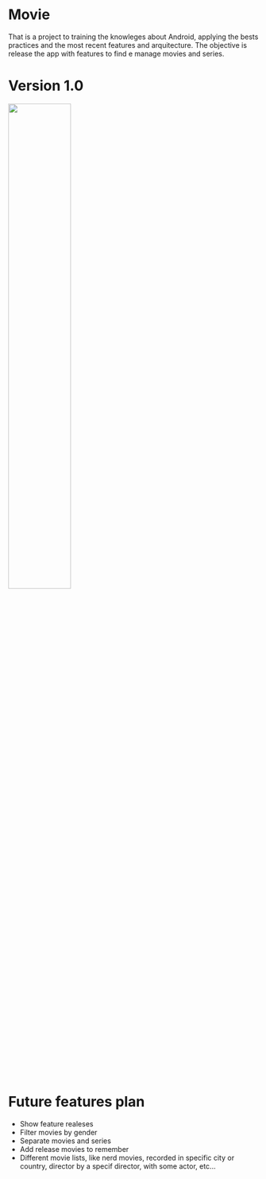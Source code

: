 # Movie
That is a project to training the knowleges about Android, applying the bests practices and the most recent features and arquitecture. The objective is release the app with features to find e manage movies and series.

# Version 1.0

<img src="https://github.com/claudiogaalvao/Movie/raw/master/gifs/Versao1.gif" style="width: 50%; height: auto;" />

# Future features plan

- Show feature realeses
- Filter movies by gender
- Separate movies and series
- Add release movies to remember
- Different movie lists, like nerd movies, recorded in specific city or country, director by a specif director, with some actor, etc...
